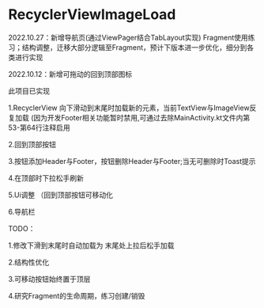 # RecyclerViewImageLoad

2022.10.27：新增导航页(通过ViewPager结合TabLayout实现) Fragment使用练习；结构调整，迁移大部分逻辑至Fragment，预计下版本进一步优化，细分到各类进行实现


2022.10.12：新增可拖动的回到顶部图标


此项目已实现

1.RecyclerView 向下滑动到末尾时加载新的元素，当前TextView与ImageView反复加载 
(因为开发Footer相关功能暂时禁用,可通过去除MainActivity.kt文件内第53-第64行注释启用

2.回到顶部按钮

3.按钮添加Header与Footer，按钮删除Header与Footer;当无可删除时Toast提示

4.在顶部时下拉松手刷新

5.Ui调整 （回到顶部按钮可移动化

6.导航栏

TODO：

1.修改下滑到末尾时自动加载为 末尾处上拉后松手加载

2.结构性优化

3.可移动按钮始终置于顶层

4.研究Fragment的生命周期，练习创建/销毁
